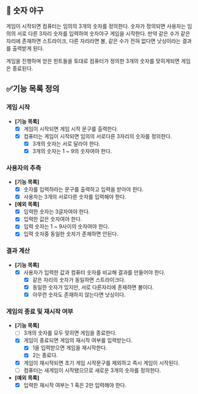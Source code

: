 ## 🚀 숫자 야구

게임이 시작되면 컴퓨터는 임의의 3개의 숫자를 정의한다.
숫자가 정의되면 사용자는 임의의 서로 다른 3자리 숫자를 입력하여 숫자야구 게임을 시작한다.
만약 같은 수가 같은자리에 존재하면 스트라이크, 다른 자리라면 볼, 같은 수가 전혀 없다면
낫싱이라는 결과를 출력받게 된다.

게임을 진행하며 얻은 힌트들을 토대로 컴퓨터가 정의한 3개의 숫자를 맞히게되면 게임은 종료된다.

## ✅기능 목록 정의

### 게임 시작

- **[기능 목록]**
    - [x] 게임이 시작되면 게임 시작 문구를 출력한다.
    - [X] 컴퓨터는 게임이 시작되면 임의의 서로다른 3자리의 숫자를 정의한다.
        - [X] 3개의 숫자는 서로 달라야 한다.
        - [X] 3개의 숫자는 1 ~ 9의 숫자여야 한다.

### 사용자의 추측

- **[기능 목록]**
    - [X] 숫자를 입력하라는 문구를 출력하고 입력을 받아야 한다.
    - [X] 사용자는 3개의 서로다른 숫자를 입력해야 한다.

- **[예외 목록]**
    - [X] 입력한 숫자는 3글자여야 한다.
    - [X] 입력한 값은 숫자여야 한다.
    - [X] 입력 숫자는 1 ~ 9사이의 숫자여야 한다.
    - [X] 입력 숫자중 동일한 숫자가 존재하면 안된다.

### 결과 계산

- **[기능 목록]**
    - [x] 사용자가 입력한 값과 컴퓨터 숫자를 비교해 결과를 만들어야 한다.
        - [x] 같은 자리의 숫자가 동일하면 스트라이크다.
        - [x] 동일한 숫자가 있지만, 서로 다른자리에 존재하면 볼이다.
        - [x] 아무런 숫자도 존재하지 않는다면 낫싱이다.

### 게임의 종료 및 재시작 여부

- **[기능 목록]**
    - [ ] 3개의 숫자를 모두 맞히면 게임을 종료한다.
    - [x] 게임이 종료되면 게임의 재시작 여부를 입력받는다.
        - [x] 1을 입력받으면 게임을 재시작한다.
        - [x] 2는 종료다.
    - [X] 게임이 재시작되면 초기 게임 시작문구를 제외하고 즉시 게임이 시작된다.
    - [ ] 컴퓨터는 새게임이 시작됐으므로 새로운 3개의 숫자를 정의한다.

- **[예외 목록]**
  - [x] 입력한 재시작 여부는 1 혹은 2만 입력해야 한다.
